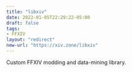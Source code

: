 ```yaml
---
title: "libxiv"
date: 2022-01-05T22:29:22-05:00
draft: false
tags:
- FFXIV
layout: "redirect"
new-url: "https://xiv.zone/libxiv"
---
```


Custom FFXIV modding and data-mining library.